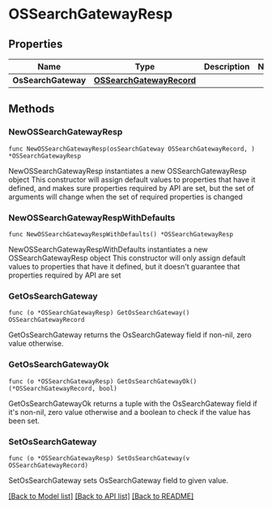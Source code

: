 # OSSearchGatewayResp

## Properties

Name | Type | Description | Notes
------------ | ------------- | ------------- | -------------
**OsSearchGateway** | [**OSSearchGatewayRecord**](OSSearchGatewayRecord.md) |  | 

## Methods

### NewOSSearchGatewayResp

`func NewOSSearchGatewayResp(osSearchGateway OSSearchGatewayRecord, ) *OSSearchGatewayResp`

NewOSSearchGatewayResp instantiates a new OSSearchGatewayResp object
This constructor will assign default values to properties that have it defined,
and makes sure properties required by API are set, but the set of arguments
will change when the set of required properties is changed

### NewOSSearchGatewayRespWithDefaults

`func NewOSSearchGatewayRespWithDefaults() *OSSearchGatewayResp`

NewOSSearchGatewayRespWithDefaults instantiates a new OSSearchGatewayResp object
This constructor will only assign default values to properties that have it defined,
but it doesn't guarantee that properties required by API are set

### GetOsSearchGateway

`func (o *OSSearchGatewayResp) GetOsSearchGateway() OSSearchGatewayRecord`

GetOsSearchGateway returns the OsSearchGateway field if non-nil, zero value otherwise.

### GetOsSearchGatewayOk

`func (o *OSSearchGatewayResp) GetOsSearchGatewayOk() (*OSSearchGatewayRecord, bool)`

GetOsSearchGatewayOk returns a tuple with the OsSearchGateway field if it's non-nil, zero value otherwise
and a boolean to check if the value has been set.

### SetOsSearchGateway

`func (o *OSSearchGatewayResp) SetOsSearchGateway(v OSSearchGatewayRecord)`

SetOsSearchGateway sets OsSearchGateway field to given value.



[[Back to Model list]](../README.md#documentation-for-models) [[Back to API list]](../README.md#documentation-for-api-endpoints) [[Back to README]](../README.md)


